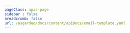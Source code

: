 ```yaml
---
pageClass: apis-page
sidebar : false
breadcrumb: false
url: /asgardeo/docs/content/apiDocs/email-template.yaml
---
```


<APIOverview/>
<!-- <redoc spec-url='/asgardeo/docs/assets/OpenApiSpec/email-template.yaml'></redoc>
<script src="https://cdn.jsdelivr.net/npm/redoc@latest/bundles/redoc.standalone.js"> </script> -->

<!-- <script src="https://unpkg.com/@stoplight/elements/web-components.min.js"></script>
<link rel="stylesheet" href="https://unpkg.com/@stoplight/elements/styles.min.css">


<iframe class = "api-container" width="100%" src="http://localhost:8081/docs/apis/redoc.html" frameborder="0" ></iframe> -->


